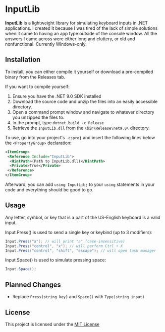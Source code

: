 # InputLib

**InputLib** is a lightweight library for simulating keyboard inputs in .NET applications. I created it because I was tired of the lack of simple solutions when it came to having an app type outside of the console window. All the answers I came across were either long and cluttery, or old and nonfunctional. Currently Windows-only.

## Installation

To install, you can either compile it yourself or download a pre-compiled binary from the Releases tab.

If you want to compile yourself:

1. Ensure you have the .NET 9.0 SDK installed
2. Download the source code and unzip the files into an easily accessible directory. 
3. Open a command prompt window and navigate to whatever directory you unzipped the files to. 
4. In the prompt, type `dotnet build -c Release`
5. Retrieve the `InputLib.dll` from the `\bin\Release\net9.0\` directory.
&nbsp;

To use, go into your project's `.csproj` and insert the following lines below the `<PropertyGroup>` declaration:

```xml
<ItemGroup>
 <Reference Include="InputLib">
  <HintPath>(Path to InputLib.dll)</HintPath>
  <Private>True</Private>
 </Reference>
</ItemGroup>
```

Afterward, you can add `using InputLib;` to your `using` statements in your code and everything should be good to go.

## Usage

Any letter, symbol, or key that is a part of the US-English keyboard is a valid input.

Input.Press() is used to send a single key or keybind (up to 3 modifiers):

```csharp
Input.Press("a"); // will print "a" (case-insensitive)
Input.Press("control", "x"); // will perform Ctrl + X
Input.Press("control", "shift", "escape"); // will open task manager
```

Input.Space() is used to simulate pressing space:

```csharp
Input.Space();
```

## Planned Changes

- Replace `Press(string key)` and `Space()` with `Type(string input)`

## License

This project is licensed under the [MIT License](LICENSE)
